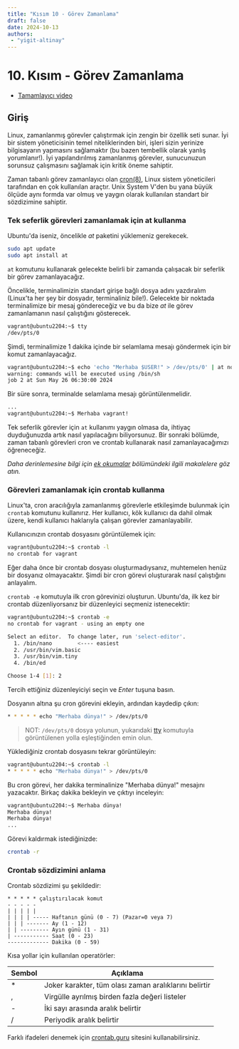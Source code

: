 ```yaml
---
title: "Kısım 10 - Görev Zamanlama"
draft: false
date: 2024-10-13
authors:
 - "yigit-altinay"
---
```


# 10. Kısım - Görev Zamanlama

* [Tamamlayıcı video](https://youtu.be/ktjabe8enxU)

## Giriş

Linux, zamanlanmış görevler çalıştırmak için zengin bir özellik seti sunar. İyi bir sistem yöneticisinin temel niteliklerinden biri, işleri sizin yerinize bilgisayarın yapmasını sağlamaktır (bu bazen tembellik olarak yanlış yorumlanır!). İyi yapılandırılmış zamanlanmış görevler, sunucunuzun sorunsuz çalışmasını sağlamak için kritik öneme sahiptir.  

Zaman tabanlı görev zamanlayıcı olan [cron(8)](https://linux.die.net/man/8/cron), Linux sistem yöneticileri tarafından en çok kullanılan araçtır. Unix System V'den bu yana büyük ölçüde aynı formda var olmuş ve yaygın olarak kullanılan standart bir sözdizimine sahiptir.

### Tek seferlik görevleri zamanlamak için at kullanma

Ubuntu'da iseniz, öncelikle _at_ paketini yüklemeniz gerekecek.

```bash
sudo apt update
sudo apt install at
```

`at` komutunu kullanarak gelecekte belirli bir zamanda çalışacak bir seferlik bir görev zamanlayacağız.

Öncelikle, terminalimizin standart girişe bağlı dosya adını yazdıralım (Linux'ta her şey bir dosyadır, terminaliniz bile!). Gelecekte bir noktada terminalimize bir mesaj göndereceğiz ve bu da bize _at_ ile görev zamanlamanın nasıl çalıştığını gösterecek.

```bash
vagrant@ubuntu2204:~$ tty
/dev/pts/0
```

Şimdi, terminalimize 1 dakika içinde bir selamlama mesajı göndermek için bir komut zamanlayacağız.

```bash
vagrant@ubuntu2204:~$ echo 'echo "Merhaba $USER!" > /dev/pts/0' | at now + 1 minutes
warning: commands will be executed using /bin/sh
job 2 at Sun May 26 06:30:00 2024
```

Bir süre sonra, terminalde selamlama mesajı görüntülenmelidir.

```bash
...
vagrant@ubuntu2204:~$ Merhaba vagrant!
```

Tek seferlik görevler için `at` kullanımı yaygın olmasa da, ihtiyaç duyduğunuzda artık nasıl yapılacağını biliyorsunuz. Bir sonraki bölümde, zaman tabanlı görevleri cron ve crontab kullanarak nasıl zamanlayacağımızı öğreneceğiz.

_Daha derinlemesine bilgi için [ek okumalar](#further-reading) bölümündeki ilgili makalelere göz atın._

### Görevleri zamanlamak için crontab kullanma

Linux'ta, cron aracılığıyla zamanlanmış görevlerle etkileşimde bulunmak için `crontab` komutunu kullanırız. Her kullanıcı, kök kullanıcı da dahil olmak üzere, kendi kullanıcı haklarıyla çalışan görevler zamanlayabilir.

Kullanıcınızın crontab dosyasını görüntülemek için:

```bash
vagrant@ubuntu2204:~$ crontab -l
no crontab for vagrant
```

Eğer daha önce bir crontab dosyası oluşturmadıysanız, muhtemelen henüz bir dosyanız olmayacaktır. Şimdi bir cron görevi oluşturarak nasıl çalıştığını anlayalım.

`crontab -e` komutuyla ilk cron görevinizi oluşturun. Ubuntu'da, ilk kez bir crontab düzenliyorsanız bir düzenleyici seçmeniz istenecektir:

```bash
vagrant@ubuntu2204:~$ crontab -e
no crontab for vagrant - using an empty one

Select an editor.  To change later, run 'select-editor'.
  1. /bin/nano        <---- easiest
  2. /usr/bin/vim.basic
  3. /usr/bin/vim.tiny
  4. /bin/ed

Choose 1-4 [1]: 2
```

Tercih ettiğiniz düzenleyiciyi seçin ve _Enter_ tuşuna basın.

Dosyanın altına şu cron görevini ekleyin, ardından kaydedip çıkın:

```bash
* * * * * echo "Merhaba dünya!" > /dev/pts/0
```

> NOT: `/dev/pts/0` dosya yolunun, yukarıdaki [tty](#using-at-to-schedule-oneshot-tasks) komutuyla görüntülenen yolla eşleştiğinden emin olun.

Yüklediğiniz crontab dosyasını tekrar görüntüleyin:

```bash
vagrant@ubuntu2204:~$ crontab -l
* * * * * echo "Merhaba dünya!" > /dev/pts/0
```

Bu cron görevi, her dakika terminalinize "Merhaba dünya!" mesajını yazacaktır. Birkaç dakika bekleyin ve çıktıyı inceleyin:

```bash
vagrant@ubuntu2204:~$ Merhaba dünya!
Merhaba dünya!
Merhaba dünya!
...
```

Görevi kaldırmak istediğinizde:

```bash
crontab -r
```

### Crontab sözdizimini anlama

Crontab sözdizimi şu şekildedir:

```
* * * * * çalıştırılacak komut
- - - - -
| | | | |
| | | | ----- Haftanın günü (0 - 7) (Pazar=0 veya 7)
| | | ------- Ay (1 - 12)
| | --------- Ayın günü (1 - 31)
| ----------- Saat (0 - 23)
------------- Dakika (0 - 59)
```

Kısa yollar için kullanılan operatörler:

| Sembol | Açıklama                                     |
|--------|-----------------------------------------------|
| *      | Joker karakter, tüm olası zaman aralıklarını belirtir |
| ,      | Virgülle ayrılmış birden fazla değeri listeler |
| -      | İki sayı arasında aralık belirtir             |
| /      | Periyodik aralık belirtir                    |

Farklı ifadeleri denemek için [crontab.guru](https://crontab.guru/) sitesini kullanabilirsiniz.

